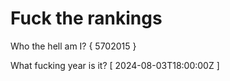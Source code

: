 # Fuck the rankings

Who the hell am I?
{ 5702015 }

What fucking year is it?
[ 2024-08-03T18:00:00Z ]
